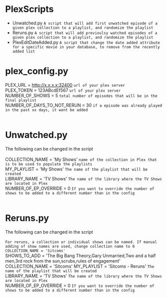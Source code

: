 # PlexScripts


* Unwatched.py
  ```A script that will add first unwatched episode of a given plex collection to a playlist, and randomize the playlist```
* Reruns.py 
  ```A script that will add previoulsy watched episodes of a given plex collection to a playlist, and randomize the playlist```
* PlexEditDateAdded.py
  ```A script that change the date added attribute for a specific movie in your database, to remove from the recently added list```
  

# plex_config.py
PLEX_URL = http://x.x.x.x:32400 ```url of your plex server``` <br />
PLEX_TOKEN = 123ABcdEf567 ```url of your plex server```<br />
NUMBER_OF_SHOWS = 5 ```total number of episodes that will be in the final playlist```<br />
NUMBER_OF_DAYS_TO_NOT_RERUN = 30 ```if a episode was already played in the past xx days, it wont be added```<br />
<br />
# Unwatched.py
The following can be changed in the script
<br />
<br />
COLLECTION_NAME = 'My Shows' ```name of the collection in Plex that is to be used to populate the playlists``` <br />
MY_PLAYLIST = 'My Shows' ```The name of the playlist that will be created``` <br />
LIBRARY_NAME = 'TV Shows' ```The name of the library where the TV Shows are located in Plex``` <br />
NUMBER_OF_EP_OVERRIDE = 0 ```If you want to override the number of shows to be added to a different number than in the config``` <br />
<br />
# Reruns.py
The following can be changed in the script
<br />
<br />
```For reruns, a collection or individual shows can be named. If manual adding of show names are used, change collection name to 0 COLLECTION_NAME = 'Sitcoms'``` <br />
SHOWS_TO_ADD = 'The Big Bang Theory,Gary Unmarried,Two and a half men,3rd rock from the sun,scrubs,rules of engagement'
COLLECTION_NAME = 'Sitcoms'
MY_PLAYLIST = 'Sitcoms - Reruns' ```The name of the playlist that will be created``` <br />
LIBRARY_NAME = 'TV Shows' ```The name of the library where the TV Shows are located in Plex``` <br />
NUMBER_OF_EP_OVERRIDE = 0 ```If you want to override the number of shows to be added to a different number than in the config``` <br />
#
